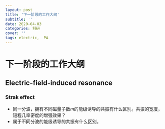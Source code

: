 ```yaml
---
layout: post
title: '下一阶段的工作大纲'
subtitle: ''
date: 2020-04-03
categories: 科研
cover: ''
tags: electric,  PA
---
```


# 下一阶段的工作大纲
## Electric-field-induced resonance
### Strak effect
* 同一分波，拥有不同磁量子数$m$的能级诱导的共振有什么区别。共振的宽度，短程几率密度的增强效果？
* 属于不同分波的能级诱导的共振有什么区别。


